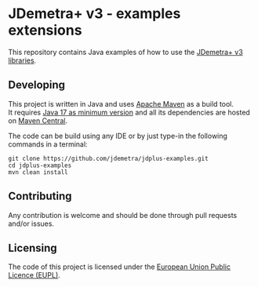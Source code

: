 # JDemetra+ v3 - examples extensions

This repository contains Java examples of how to use the [JDemetra+ v3 libraries](https://github.com/jdemetra/jdplus-main).

## Developing

This project is written in Java and uses [Apache Maven](https://maven.apache.org/) as a build tool.  
It requires [Java 17 as minimum version](https://whichjdk.com/) and all its dependencies are hosted on [Maven Central](https://search.maven.org/).

The code can be build using any IDE or by just type-in the following commands in a terminal:
```shell
git clone https://github.com/jdemetra/jdplus-examples.git
cd jdplus-examples
mvn clean install
```

## Contributing

Any contribution is welcome and should be done through pull requests and/or issues.

## Licensing

The code of this project is licensed under the [European Union Public Licence (EUPL)](https://joinup.ec.europa.eu/page/eupl-text-11-12).
 